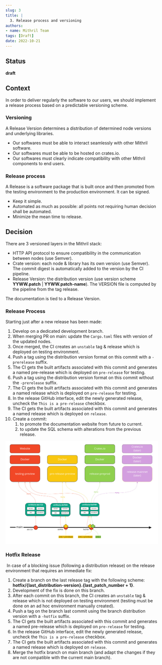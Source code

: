 ```yaml
---
slug: 3
title: |
  3. Release process and versioning
authors:
- name: Mithril Team
tags: [Draft]
date: 2022-10-21
---
```


## Status

**draft**

## Context

In order to deliver regularly the software to our users, we should implement a release process based on a predictable versioning scheme. 

### Versioning

A Release Version determines a distribution of determined node versions and underlying libraries.

 * Our softwares must be able to interact seamlessly with other Mithril software.
 * Our softwares must be able to be hosted on crates.io.
 * Our softwares must clearly indicate compatibility with other Mithril components to end users.
 

### Release process

A Release is a software package that is built once and then promoted from the testing environment to the production environment. It can be signed.

 * Keep it simple.
 * Automated as much as possible: all points not requiring human decision shall be automated.
 * Minimize the mean time to release.

## Decision

There are 3 versioned layers in the Mithril stack:

 * HTTP API protocol to ensure compatibility in the communication between nodes (use Semver).
 * Crate version: each node & library has its own version (use Semver). The commit digest is automatically added to the version by the CI pipeline.
 * Release Version: the distribution version (use version scheme **YYWW.patch** | **YYWW.patch-name**). The VERSION file is computed by the pipeline from the tag release.

The documentation is tied to a Release Version.

### Release Process

Starting just after a new release has been made:

1. Develop on a dedicated development branch.
1. When merging PR on main: update the `Cargo.toml` files with version of the updated nodes.
1. Once merged, the CI creates an `unstable` tag & release which is deployed on testing environment.
1. Push a tag using the distribution version format on this commit with a `-prerelease` suffix.
1. The CI gets the built artifacts associated with this commit and generates a named pre-release which is deployed on `pre-release` for testing.
1. Push a tag using the distribution version format on this commit without the `-prerelease` suffix.
1. The CI gets the built artifacts associated with this commit and generates a named release which is deployed on `pre-release` for testing.
1. In the release GitHub interface, edit the newly generated release, uncheck the `This is a pre-release` checkbox.
1. The CI gets the built artifacts associated with this commit and generates a named release which is deployed on `release`.
1. Create a commit:
   1. to promote the documentation website from future to current.
   1. to update the SQL schema with alterations from the previous release.

[![Release Process](./img/release_process.jpg)](./img/release_process.jpg)

### Hotfix Release
​
In case of a blocking issue (following a distribution release) on the release environment that requires an immediate fix:
​
1. Create a branch on the last release tag with the following scheme: **hotfix/{last_distribution-version}.{last_patch_number + 1}**.
1. Development of the fix is done on this branch.
1. After each commit on this branch, the CI creates an `unstable` tag & release which is not deployed on testing environment (testing must be done on an ad hoc environment manually created).
1. Push a tag on the branch last commit using the branch distribution version with a `-hotfix` suffix.
1. The CI gets the built artifacts associated with this commit and generates a named pre-release which is deployed on `pre-release` for testing.
1. In the release GitHub interface, edit the newly generated release, uncheck the `This is a pre-release` checkbox.
1. The CI gets the built artifacts associated with this commit and generates a named release which is deployed on `release`.
1. Merge the hotfix branch on main branch (and adapt the changes if they are not compatible with the current main branch).

